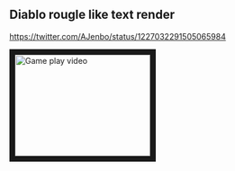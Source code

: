 ## Diablo rougle like text render

https://twitter.com/AJenbo/status/1227032291505065984

<a href="https://www.youtube.com/watch?feature=player_embedded&v=3p9j7j2SVOA
" target="_blank"><img src="http://img.youtube.com/vi/3p9j7j2SVOA/0.jpg"
alt="Game play video" width="240" height="180" border="10" /></a>
